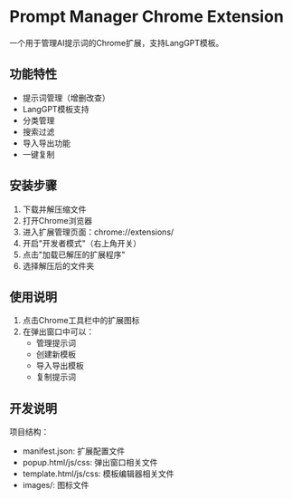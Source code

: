 # Prompt Manager Chrome Extension

一个用于管理AI提示词的Chrome扩展，支持LangGPT模板。

## 功能特性

- 提示词管理（增删改查）
- LangGPT模板支持
- 分类管理
- 搜索过滤
- 导入导出功能
- 一键复制

## 安装步骤

1. 下载并解压缩文件
2. 打开Chrome浏览器
3. 进入扩展管理页面：chrome://extensions/
4. 开启"开发者模式"（右上角开关）
5. 点击"加载已解压的扩展程序"
6. 选择解压后的文件夹

## 使用说明

1. 点击Chrome工具栏中的扩展图标
2. 在弹出窗口中可以：
   - 管理提示词
   - 创建新模板
   - 导入导出模板
   - 复制提示词

## 开发说明

项目结构：
- manifest.json: 扩展配置文件
- popup.html/js/css: 弹出窗口相关文件
- template.html/js/css: 模板编辑器相关文件
- images/: 图标文件